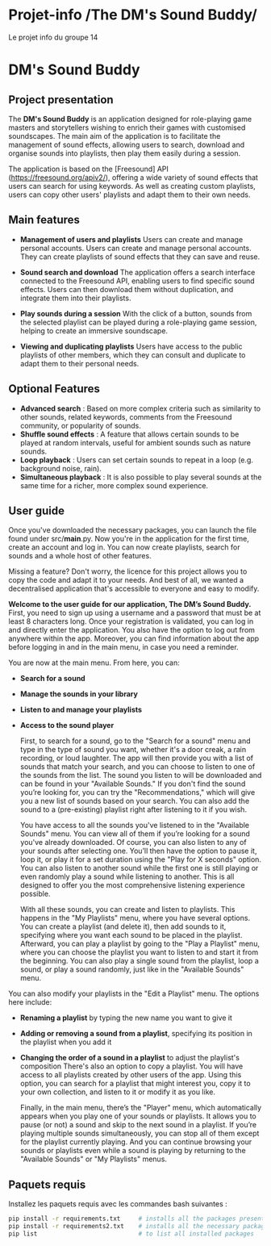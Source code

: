 # Projet-info   /The DM's Sound Buddy/
Le projet info du groupe 14
# **DM's Sound Buddy**

## **Project presentation**

The **DM's Sound Buddy** is an application designed for role-playing game masters and storytellers wishing to enrich their games with customised soundscapes. The main aim of the application is to facilitate the management of sound effects, allowing users to search, download and organise sounds into playlists, then play them easily during a session.

The application is based on the [Freesound] API (https://freesound.org/apiv2/), offering a wide variety of sound effects that users can search for using keywords. As well as creating custom playlists, users can copy other users' playlists and adapt them to their own needs.

## **Main features**

- **Management of users and playlists**
  Users can create and manage personal accounts. Users can create and manage personal accounts. They can create playlists of sound effects that they can save and reuse.

- **Sound search and download**
  The application offers a search interface connected to the Freesound API, enabling users to find specific sound effects. Users can then download them without duplication, and integrate them into their playlists.

- **Play sounds during a session**
  With the click of a button, sounds from the selected playlist can be played during a role-playing game session, helping to create an immersive soundscape.

- **Viewing and duplicating playlists**
  Users have access to the public playlists of other members, which they can consult and duplicate to adapt them to their personal needs.

## **Optional Features**

- **Advanced search** : Based on more complex criteria such as similarity to other sounds, related keywords, comments from the Freesound community, or popularity of sounds.
- **Shuffle sound effects** : A feature that allows certain sounds to be played at random intervals, useful for ambient sounds such as nature sounds.
- **Loop playback** : Users can set certain sounds to repeat in a loop (e.g. background noise, rain).
- **Simultaneous playback** : It is also possible to play several sounds at the same time for a richer, more complex sound experience.

## **User guide**

Once you've downloaded the necessary packages, you can launch the file found under src/__main__.py. Now you're in the application for the first time, create an account and log in. You can now create playlists, search for sounds and a whole host of other features.

Missing a feature? Don't worry, the licence for this project allows you to copy the code and adapt it to your needs. And best of all, we wanted a decentralised application that's accessible to everyone and easy to modify.


**Welcome to the user guide for our application, The DM’s Sound Buddy.**
  First, you need to sign up using a username and a password that must be at least 8 characters long. Once your registration is validated, you can log in and directly enter the application. You also have the option to log out from anywhere within the app. Moreover, you can find information about the app before logging in and in the main menu, in case you need a reminder.

You are now at the main menu. From here, you can:
- **Search for a sound**
- **Manage the sounds in your library**
- **Listen to and manage your playlists**
- **Access to the sound player**

  First, to search for a sound, go to the "Search for a sound" menu and type in the type of sound you want, whether it's a door creak, a rain recording, or loud laughter. The app will then provide you with a list of sounds that match your search, and you can choose to listen to one of the sounds from the list. The sound you listen to will be downloaded and can be found in your "Available Sounds." If you don't find the sound you’re looking for, you can try the "Recommendations," which will give you a new list of sounds based on your search. You can also add the sound to a (pre-existing) playlist right after listening to it if you wish.

  You have access to all the sounds you've listened to in the "Available Sounds" menu. You can view all of them if you’re looking for a sound you've already downloaded. Of course, you can also listen to any of your sounds after selecting one. You’ll then have the option to pause it, loop it, or play it for a set duration using the "Play for X seconds" option. You can also listen to another sound while the first one is still playing or even randomly play a sound while listening to another. This is all designed to offer you the most comprehensive listening experience possible.

  With all these sounds, you can create and listen to playlists. This happens in the "My Playlists" menu, where you have several options. You can create a playlist (and delete it), then add sounds to it, specifying where you want each sound to be placed in the playlist. Afterward, you can play a playlist by going to the "Play a Playlist" menu, where you can choose the playlist you want to listen to and start it from the beginning. You can also play a single sound from the playlist, loop a sound, or play a sound randomly, just like in the "Available Sounds" menu.

You can also modify your playlists in the "Edit a Playlist" menu. The options here include:
- **Renaming a playlist** by typing the new name you want to give it
- **Adding or removing a sound from a playlist**, specifying its position in the playlist when you add it
- **Changing the order of a sound in a playlist** to adjust the playlist's composition
There's also an option to copy a playlist. You will have access to all playlists created by other users of the app. Using this option, you can search for a playlist that might interest you, copy it to your own collection, and listen to it or modify it as you like.

  Finally, in the main menu, there’s the "Player" menu, which automatically appears when you play one of your sounds or playlists. It allows you to pause (or not) a sound and skip to the next sound in a playlist. If you’re playing multiple sounds simultaneously, you can stop all of them except for the playlist currently playing. And you can continue browsing your sounds or playlists even while a sound is playing by returning to the "Available Sounds" or "My Playlists" menus.



## Paquets requis
Installez les paquets requis avec les commandes bash suivantes :

```bash
pip install -r requirements.txt     # installs all the packages present on the ENSAI VMs in the file, some of which are useless for our application.
pip install -r requirements2.txt    # installs all the necessary packages missing from the ENSAI VMs in the file
pip list                            # to list all installed packages
